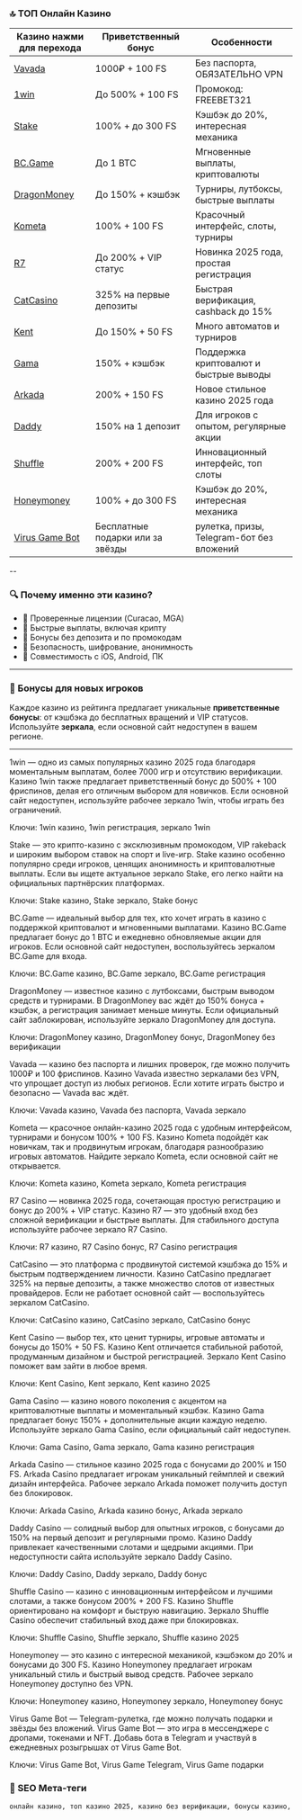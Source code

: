 ### 🔝 ТОП Онлайн Казино

| Казино нажми для перехода           | Приветственный бонус    | Особенности                                      | 
| ------------------ | ----------------------- | ------------------------------------------------ | 
| [Vavada](https://gate707.com/?promo=3c4686a6-85c8-4f7b-b115-14ed7862b5fb&target=register)        | 1000₽ + 100 FS         | Без паспорта, ОБЯЗАТЕЛЬНО VPN                   |
| [1win](https://1wilib.life/casino/list?open=register&p=awno)           | До 500% + 100 FS        | Промокод: FREEBET321                             |  
| [Stake](https://stake1043.com/?c=JiMxFVsp)          | 100% + до 300 FS        | Кэшбэк до 20%, интересная механика               |
| [BC.Game](https://bcgame.nz/i-3a9esjz8l-n/)        | До 1 BTC                | Мгновенные выплаты, криптовалюты                 |    
| [DragonMoney](https://dgr.so/ff0b01f78)   | До 150% + кэшбэк        | Турниры, лутбоксы, быстрые выплаты               |
| [Kometa](https://tropical-path.com/s7d8a1999)         | 100% + 100 FS           | Красочный интерфейс, слоты, турниры              |        
| [R7](https://sigreaciry.com/s7f064747)       | До 200% + VIP статус    | Новинка 2025 года, простая регистрация           |
| [CatCasino](https://catchthecatthree.com/s74cd5c49)      | 325% на первые депозиты | Быстрая верификация, cashback до 15%             |
| [Kent](https://pamuatinat.xyz/s9e2edfac)    | До 150% + 50 FS         | Много автоматов и турниров                       |
| [Gama](https://preesiader.com/s712d6f5e)    | 150% + кэшбэк           | Поддержка криптовалют и быстрые выводы           |
| [Arkada](https://grid-cyberlane.com/s9372df9a)  | 200% + 150 FS           | Новое стильное казино 2025 года                  |
| [Daddy](https://aeruborony.com/se5595b94)   | 150% на 1 депозит       | Для игроков с опытом, регулярные акции           |
| [Shuffle](https://shuffle888.com?r=uwPm692XQN) | 200% + 200 FS           | Инновационный интерфейс, топ слоты               |
| [Honeymoney](https://honeymoneybonus.com/?ref=ODkyOTZfcmVmZXJyYWw=)     | 100% + до 300 FS        | Кэшбэк до 20%, интересная механика               |
| [Virus Game Bot](https://t.me/virus_play_bot/app?startapp=roulette_inviteCoderDdTMAop0dTNeyV4)  | Бесплатные подарки или за звёзды        | рулетка, призы, Telegram-бот без вложений |
--

### 🔍 Почему именно эти казино?

* 🎯 Проверенные лицензии (Curacao, MGA)
* 🚀 Быстрые выплаты, включая крипту
* 🎁 Бонусы без депозита и по промокодам
* 🔐 Безопасность, шифрование, анонимность
* 📱 Совместимость с iOS, Android, ПК

---

### 🎁 Бонусы для новых игроков

Каждое казино из рейтинга предлагает уникальные **приветственные бонусы**: от кэшбэка до бесплатных вращений и VIP статусов. Используйте **зеркала**, если основной сайт недоступен в вашем регионе.

---

1win — одно из самых популярных казино 2025 года благодаря моментальным выплатам, более 7000 игр и отсутствию верификации. Казино 1win также предлагает приветственный бонус до 500% + 100 фриспинов, делая его отличным выбором для новичков. Если основной сайт недоступен, используйте рабочее зеркало 1win, чтобы играть без ограничений.

Ключи: 1win казино, 1win регистрация, зеркало 1win

Stake — это крипто-казино с эксклюзивным промокодом, VIP rakeback и широким выбором ставок на спорт и live-игр. Stake казино особенно популярно среди игроков, ценящих анонимность и криптовалютные выплаты. Если вы ищете актуальное зеркало Stake, его легко найти на официальных партнёрских платформах.

Ключи: Stake казино, Stake зеркало, Stake бонус

BC.Game — идеальный выбор для тех, кто хочет играть в казино с поддержкой криптовалют и мгновенными выплатами. Казино BC.Game предлагает бонус до 1 BTC и ежедневно обновляемые акции для игроков. Если основной сайт недоступен, воспользуйтесь зеркалом BC.Game для входа.

Ключи: BC.Game казино, BC.Game зеркало, BC.Game регистрация

DragonMoney — известное казино с лутбоксами, быстрым выводом средств и турнирами. В DragonMoney вас ждёт до 150% бонуса + кэшбэк, а регистрация занимает меньше минуты. Если официальный сайт заблокирован, используйте зеркало DragonMoney для доступа.

Ключи: DragonMoney казино, DragonMoney бонус, DragonMoney без верификации

Vavada — казино без паспорта и лишних проверок, где можно получить 1000₽ и 100 фриспинов. Казино Vavada известно зеркалами без VPN, что упрощает доступ из любых регионов. Если хотите играть быстро и безопасно — Vavada вас ждёт.

Ключи: Vavada казино, Vavada без паспорта, Vavada зеркало

Kometa — красочное онлайн-казино 2025 года с удобным интерфейсом, турнирами и бонусом 100% + 100 FS. Казино Kometa подойдёт как новичкам, так и продвинутым игрокам, благодаря разнообразию игровых автоматов. Найдите зеркало Kometa, если основной сайт не открывается.

Ключи: Kometa казино, Kometa зеркало, Kometa регистрация

R7 Casino — новинка 2025 года, сочетающая простую регистрацию и бонус до 200% + VIP статус. Казино R7 — это удобный вход без сложной верификации и быстрые выплаты. Для стабильного доступа используйте рабочее зеркало R7 Casino.

Ключи: R7 казино, R7 Casino бонус, R7 Casino регистрация

CatCasino — это платформа с продвинутой системой кэшбэка до 15% и быстрым подтверждением личности. Казино CatCasino предлагает 325% на первые депозиты, а также множество слотов от известных провайдеров. Если не работает основной сайт — воспользуйтесь зеркалом CatCasino.

Ключи: CatCasino казино, CatCasino зеркало, CatCasino бонус

Kent Casino — выбор тех, кто ценит турниры, игровые автоматы и бонусы до 150% + 50 FS. Казино Kent отличается стабильной работой, продуманным дизайном и быстрой регистрацией. Зеркало Kent Casino поможет вам зайти в любое время.

Ключи: Kent Casino, Kent зеркало, Kent казино 2025

Gama Casino — казино нового поколения с акцентом на криптовалютные выплаты и моментальный кэшбэк. Казино Gama предлагает бонус 150% + дополнительные акции каждую неделю. Используйте зеркало Gama Casino, если официальный сайт недоступен.

Ключи: Gama Casino, Gama зеркало, Gama казино регистрация

Arkada Casino — стильное казино 2025 года с бонусами до 200% и 150 FS. Arkada Casino предлагает игрокам уникальный геймплей и свежий дизайн интерфейса. Рабочее зеркало Arkada поможет получить доступ без блокировок.

Ключи: Arkada Casino, Arkada казино бонус, Arkada зеркало

Daddy Casino — солидный выбор для опытных игроков, с бонусами до 150% на первый депозит и регулярными промо. Казино Daddy привлекает качественными слотами и щедрыми акциями. При недоступности сайта используйте зеркало Daddy Casino.

Ключи: Daddy Casino, Daddy зеркало, Daddy бонус

Shuffle Casino — казино с инновационным интерфейсом и лучшими слотами, а также бонусом 200% + 200 FS. Казино Shuffle ориентировано на комфорт и быструю навигацию. Зеркало Shuffle Casino обеспечит стабильный вход даже при блокировках.

Ключи: Shuffle Casino, Shuffle зеркало, Shuffle казино 2025

Honeymoney — это казино с интересной механикой, кэшбэком до 20% и бонусами до 300 FS. Казино Honeymoney предлагает игрокам уникальный стиль и быстрый вывод средств. Рабочее зеркало Honeymoney доступно без VPN.

Ключи: Honeymoney казино, Honeymoney зеркало, Honeymoney бонус

Virus Game Bot — Telegram-рулетка, где можно получать подарки и звёзды без вложений. Virus Game Bot — это игра в мессенджере с дропами, токенами и NFT. Добавь бота в Telegram и участвуй в ежедневных розыгрышах от Virus Game Bot.

Ключи: Virus Game Bot, Virus Game Telegram, Virus Game подарки



### 📌 SEO Мета-теги

```html
онлайн казино, топ казино 2025, казино без верификации, бонусы казино, фриспины без депозита, рабочее зеркало казино, быстрые выплаты казино, крипто казино, Vavada казино, 1win казино, Stake казино, BC.Game казино, DragonMoney казино, Kometa казино, R7 Casino, CatCasino, Kent Casino, Gama Casino, Arkada Casino, Daddy Casino, Shuffle Casino, Honeymoney казино, промокоды казино, VIP рейкбэк, турниры казино, слоты онлайн, рулетка онлайн, зеркало Stake, зеркало 1win, зеркало Vavada
```

